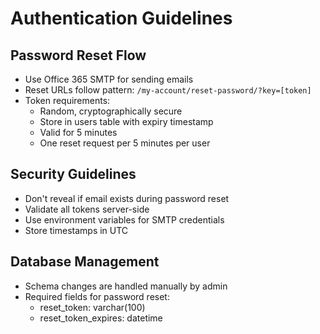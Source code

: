 # Authentication Guidelines

## Password Reset Flow
- Use Office 365 SMTP for sending emails
- Reset URLs follow pattern: `/my-account/reset-password/?key=[token]`
- Token requirements:
  - Random, cryptographically secure
  - Store in users table with expiry timestamp
  - Valid for 5 minutes
  - One reset request per 5 minutes per user

## Security Guidelines
- Don't reveal if email exists during password reset
- Validate all tokens server-side
- Use environment variables for SMTP credentials
- Store timestamps in UTC

## Database Management
- Schema changes are handled manually by admin
- Required fields for password reset:
  - reset_token: varchar(100)
  - reset_token_expires: datetime
